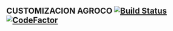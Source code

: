 CUSTOMIZACION AGROCO [![Build Status](https://travis-ci.org/jobiols/cl-agroco.svg?branch=12.0)](https://travis-ci.org/jobiols/cl-agroco) [![CodeFactor](https://www.codefactor.io/repository/github/jobiols/cl-agroco/badge)](https://www.codefactor.io/repository/github/jobiols/cl-agroco)
--------------------------------------------------------------------------------------------------------------------------------------------------------------------------------------------------------------------------------------------------------------------------------------------
